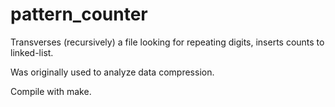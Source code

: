 pattern_counter
===============

Transverses (recursively) a file looking for repeating digits, inserts counts to linked-list.

Was originally used to analyze data compression.

Compile with make.


